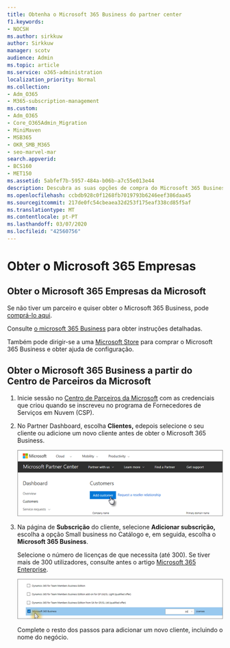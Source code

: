 ```yaml
---
title: Obtenha o Microsoft 365 Business do partner center
f1.keywords:
- NOCSH
ms.author: sirkkuw
author: Sirkkuw
manager: scotv
audience: Admin
ms.topic: article
ms.service: o365-administration
localization_priority: Normal
ms.collection:
- Adm_O365
- M365-subscription-management
ms.custom:
- Adm_O365
- Core_O365Admin_Migration
- MiniMaven
- MSB365
- OKR_SMB_M365
- seo-marvel-mar
search.appverid:
- BCS160
- MET150
ms.assetid: 5abfef7b-5957-484a-b06b-a7c55e013e44
description: Descubra as suas opções de compra do Microsoft 365 Business e instruções passo a passo para adquiri-lo no Microsoft Partner Center.
ms.openlocfilehash: ccbdb928c0f1268fb7019793b6246eef386daa45
ms.sourcegitcommit: 217de0fc54cbeaea32d253f175eaf338cd85f5af
ms.translationtype: MT
ms.contentlocale: pt-PT
ms.lasthandoff: 03/07/2020
ms.locfileid: "42560756"
---
```

# <a name="get-microsoft-365-business"></a>Obter o Microsoft 365 Empresas

## <a name="get-microsoft-365-business-from-microsoft"></a>Obter o Microsoft 365 Empresas da Microsoft

Se não tiver um parceiro e quiser obter o Microsoft 365 Business, pode [comprá-lo aqui](https://www.microsoft.com/en-US/microsoft-365/business).

Consulte [o microsoft 365 Business](sign-up.md) para obter instruções detalhadas.

Também pode dirigir-se a uma [Microsoft Store](https://www.microsoft.com/en-us/store/locations/find-a-store?icid=en_US_Store_UH_FAS) para comprar o Microsoft 365 Business e obter ajuda de configuração.
  
## <a name="get-microsoft-365-business-from-microsoft-partner-center"></a>Obter o Microsoft 365 Business a partir do Centro de Parceiros da Microsoft

1. Inicie sessão no [Centro de Parceiros da Microsoft](https://go.microsoft.com/fwlink/p/?linkid=849910) com as credenciais que criou quando se inscreveu no programa de Fornecedores de Serviços em Nuvem (CSP). 
    
2. No Partner Dashboard, escolha **Clientes,** edepois selecione o seu cliente ou adicione um novo cliente antes de obter o Microsoft 365 Business.
    
    ![No centro do Microsoft Partner, adicione um cliente.](../media/ec807d07-bbd2-411f-8fe1-c644cf9a3882.png)
  
3. Na página de **Subscrição** do cliente, selecione **Adicionar subscrição,** escolha a opção Small business no Catálogo e, em seguida, escolha o **Microsoft 365 Business**.
    
    Selecione o número de licenças de que necessita (até 300). Se tiver mais de 300 utilizadores, consulte antes o artigo [Microsoft 365 Enterprise](https://go.microsoft.com/fwlink/p/?linkid=862316). 
    
    ![Na página de subscrição New, escolha pequenas empresas.](../media/52d99e89-2175-4974-84bb-dd626048541b.png)
  
    Complete o resto dos passos para adicionar um novo cliente, incluindo o nome do negócio.
    


